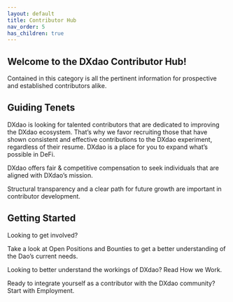 ```yaml
---
layout: default
title: Contributor Hub
nav_order: 5
has_children: true
---
```


## Welcome to the DXdao Contributor Hub!

Contained in this category is all the pertinent information for prospective and established contributors alike.

## Guiding Tenets

DXdao is looking for talented contributors that are dedicated to improving the DXdao ecosystem. That’s why we favor recruiting those that have shown consistent and effective contributions to the DXdao experiment, regardless of their resume. DXdao is a place for you to expand what’s possible in DeFi.

DXdao offers fair & competitive compensation to seek individuals that are aligned with DXdao’s mission.

Structural transparency and a clear path for future growth are important in contributor development.

## Getting Started

Looking to get involved? 

Take a look at Open Positions and Bounties to get a better understanding of the Dao’s current needs.

Looking to better understand the workings of DXdao? Read How we Work.

Ready to integrate yourself as a contributor with the DXdao community? Start with Employment.